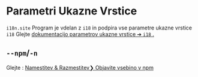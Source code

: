 # Parametri Ukazne Vrstice

`i18n.site` Program je vdelan z `i18` in podpira vse parametre ukazne vrstice `i18` Glejte [dokumentacijo parametrov ukazne vrstice ➔ `i18` .](/i18/cli)

## `--npm`/`-n`

Glejte : [Namestitev & Razmestitev❯ Objavite vsebino v npm](/i18n.site/use#npm)